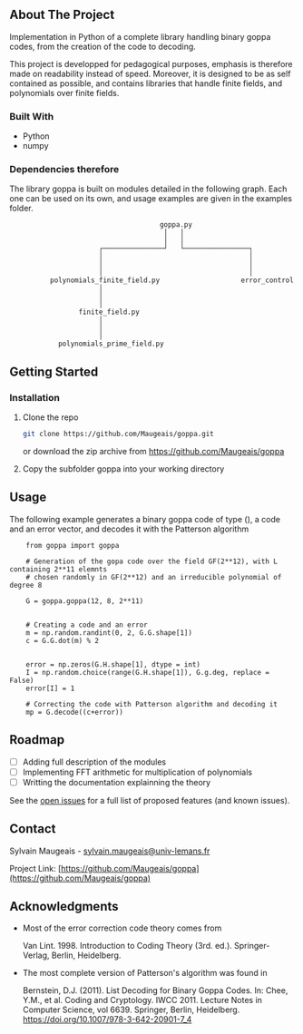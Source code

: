 ## About The Project

Implementation in Python of a complete library handling binary goppa codes, from the creation of the code to decoding. 

This project is developped for pedagogical purposes, emphasis is therefore made on readability instead of speed. Moreover, it is designed to be as self contained as possible, and contains libraries that handle finite fields, and polynomials over finite fields.

### Built With

* Python
* numpy

### Dependencies therefore

The library goppa is built on modules detailed in the following graph. Each one can be used on its own, and usage examples are given in the examples folder.

                                         goppa.py
                                          │   │
                                          │   │
                          ┌───────────────┘   └────────────────┐
                          │                                    │
                          │                                    │
                          │                                    │
              polynomials_finite_field.py                    error_control
                          │
                          │
                          │
                     finite_field.py
                          │
                          │
                          │
                polynomials_prime_field.py


## Getting Started

### Installation

1. Clone the repo
   ```sh
   git clone https://github.com/Maugeais/goppa.git
   ```
   or download the zip archive from https://github.com/Maugeais/goppa
   
2. Copy the subfolder goppa into your working directory

<!-- USAGE EXAMPLES -->
## Usage

The following example generates a binary goppa code of type (), a code and an error vector, and decodes it with the Patterson algorithm

```
    from goppa import goppa
    
    # Generation of the gopa code over the field GF(2**12), with L containing 2**11 elemnts 
    # chosen randomly in GF(2**12) and an irreducible polynomial of degree 8

    G = goppa.goppa(12, 8, 2**11)

    
    # Creating a code and an error
    m = np.random.randint(0, 2, G.G.shape[1])
    c = G.G.dot(m) % 2
    

    error = np.zeros(G.H.shape[1], dtype = int)
    I = np.random.choice(range(G.H.shape[1]), G.g.deg, replace = False)
    error[I] = 1
        
    # Correcting the code with Patterson algorithm and decoding it      
    mp = G.decode((c+error))
```


<!-- ROADMAP -->
## Roadmap

- [ ] Adding full description of the modules
- [ ] Implementing FFT arithmetic for multiplication of polynomials
- [ ] Writting the documentation explainning the theory

See the [open issues](https://github.com/Maugeais/goppa/issues) for a full list of proposed features (and known issues).


<!-- CONTACT -->
## Contact

Sylvain Maugeais  - sylvain.maugeais@univ-lemans.fr

Project Link: [https://github.com/Maugeais/goppa](https://github.com/Maugeais/goppa)

<!-- ACKNOWLEDGMENTS -->
## Acknowledgments

* Most of the error correction code theory comes from 
  
  Van Lint. 1998. Introduction to Coding Theory (3rd. ed.). Springer-Verlag, Berlin, Heidelberg.
  
* The most complete version of Patterson's algorithm was found in 
  
  Bernstein, D.J. (2011). List Decoding for Binary Goppa Codes. In: Chee, Y.M., et al. Coding and Cryptology. IWCC 2011. Lecture Notes in Computer Science, vol 6639. Springer, Berlin, Heidelberg. https://doi.org/10.1007/978-3-642-20901-7_4


